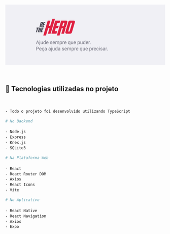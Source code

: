 <p align="center">
  <img src="./assets/cover-image.svg" alt="Capa do projeto Be The Hero">
</p>

<br />

## 🚀 Tecnologias utilizadas no projeto

<br />

```bash
- Todo o projeto foi desenvolvido utilizando TypeScript
```

```bash
# No Backend

- Node.js
- Express
- Knex.js
- SQLite3
```

```bash
# Na Plataforma Web

- React
- React Router DOM
- Axios
- React Icons
- Vite
```

```bash
# No Aplicativo

- React Native
- React Navigation
- Axios
- Expo
```
